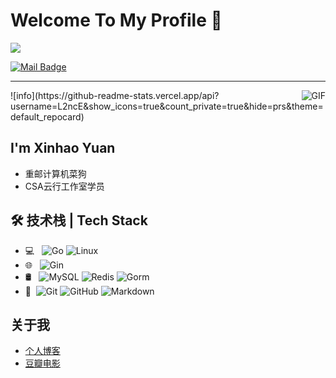 # Welcome To My Profile 👋
![](https://visitor-badge.glitch.me/badge?page_id=L2ncE.readme)

[![Mail Badge](https://img.shields.io/badge/-llance_24@foxmail.com-c14438?style=flat&logo=Gmail&logoColor=white&link=mailto:llance_24@foxmail.com)](mailto:llance_24@foxmail.com)

---
<img align="right" alt="GIF" src="https://raw.githubusercontent.com/JoeyBling/JoeyBling/master/pic/pusheencode.gif" />
![info](https://github-readme-stats.vercel.app/api?username=L2ncE&show_icons=true&count_private=true&hide=prs&theme=default_repocard)

## I'm Xinhao Yuan
- 重邮计算机菜狗
- CSA云行工作室学员

## 🛠 技术栈 | Tech Stack

- 💻 &#160; ![Go](https://img.shields.io/badge/-Go-333333?style=flat&logo=Go&logoColor=007396)
![Linux](https://img.shields.io/badge/-Linux-333333?style=flat&logo=Linux&logoColor=FCC624)
- 🌐 &#160; ![Gin](https://img.shields.io/badge/-Gin-333333?style=flat&logo=gin)
- 🛢 &#160; ![MySQL](https://img.shields.io/badge/-MySQL-333333?style=flat&logo=mysql)
![Redis](https://img.shields.io/badge/-Redis-333333?style=flat&logo=redis)
![Gorm](https://img.shields.io/badge/-Gorm-333333?style=flat&logo=Gorm)
- 🔧 &#160;![Git](https://img.shields.io/badge/-Git-333333?style=flat&logo=git)
![GitHub](https://img.shields.io/badge/-GitHub-333333?style=flat&logo=github)
![Markdown](https://img.shields.io/badge/-Markdown-333333?style=flat&logo=markdown)

## 关于我
- [个人博客](https://yuanxinhao.top/)
- [豆瓣电影](http://poordouban.work/)
